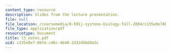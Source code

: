 ```yaml
---
content_type: resource
description: Slides from the lecture presentation.
file: null
file_location: /coursemedia/8-591j-systems-biology-fall-2004/c135e0e786fecd6c4b482d3245b69a5c_l3_notes.pdf
file_type: application/pdf
resourcetype: Document
title: l3_notes.pdf
uid: c135e0e7-86fe-cd6c-4b48-2d3245b69a5c
---
```

